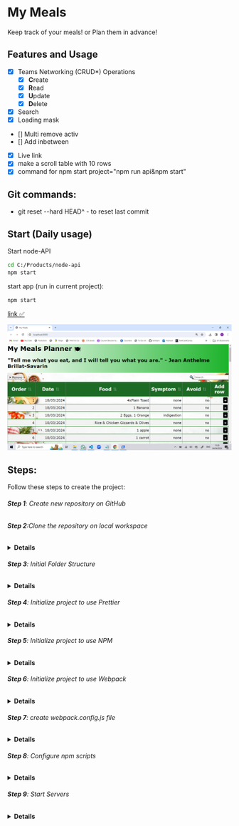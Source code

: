 # My Meals

Keep track of your meals! or Plan them in advance!

## Features and Usage

- [x] Teams Networking (CRUD\*) Operations
  - [x] **C**reate
  - [x] **R**ead
  - [x] **U**pdate
  - [x] **D**elete
- [x] Search
- [x] Loading mask
- [] Multi remove activ
- [] Add inbetween
- [x] Live link
- [x] make a scroll table with 10 rows
- [x] command for npm start project="npm run api&npm start"

## Git commands:

- git reset --hard HEAD^ - to reset last commit

## Start (Daily usage)

Start node-API

```sh
cd C:/Products/node-api
npm start
```

start app (run in current project):

```sh
npm start
```

[link ✅](https://sabovoichita.github.io/meals-planner/)

![Preview](src/images/Preview.png)

## Steps:

Follow these steps to create the project:

###### **Step 1**: Create new repository on GitHub

###### **Step 2**:Clone the repository on local workspace

<details><summary><b>Details</b></summary>
git clone + Shift&Insert - in GitBash terminal
</details>

###### **Step 3**: Initial Folder Structure

<details><summary><b>Details</b></summary>
open with Visual Studio Code, Add to SRC folder, index.html(with basic layout), style.css(with basic design) and index.js(with a console)
</details>

###### **Step 4**: Initialize project to use Prettier

<details><summary><b>Details</b></summary>
-create .prettierrc file
"touch .prettierrc" - in console
with the following content:
{
  "trailingComma": "none",
  "semi": true,
  "tabWidth": 2,
  "singleQuote": false,
  "printWidth": 120,
  "arrowParens": "avoid"
} 
Prettier Settings:
VSCode:  Manage >  Settings
Search: "Default Formatter" -> Select: "Prettier - Code..."
Search: "Format On Save" -> Check it
Right Click - Format Document With... (configure...)
</details>

###### **Step 5**: Initialize project to use NPM

<details><summary><b>Details</b></summary>
-Install NodeJs
-inside root folder run "npm init -y"
-in package.json file :
    -description-add description of the project
    -author- add name/names
</details>

###### **Step 6**: Initialize project to use Webpack

<details><summary><b>Details</b></summary>
 Install required npm packages- run in console GitBash:
```
npm install --save-dev webpack webpack-cli
npm i -D webpack-dev-server
npm i -D html-webpack-plugin
npm i -D html-loader style-loader css-loader
```
</details>

###### **Step 7**: create webpack.config.js file

<details><summary><b>Details</b></summary>
Add to webpack.config.js:-run in console:"touch webpack.config.js" and add:

const path = require("path");
const HtmlWebpackPlugin = require("html-webpack-plugin");

module.exports = env => {
const isProduction = !!env.WEBPACK_BUILD;
return {
mode: isProduction ? "production" : "development",
entry: ["./src/index.js"],
devtool: isProduction ? false : "inline-source-map",
devServer: {
static: ["src"],
watchFiles: ["src/**/*.*"]
},
plugins: [
new HtmlWebpackPlugin({
template: "./src/index.html"
})
],
module: {
rules: [{
test: /\.html$/i,
        loader: "html-loader"
      }, {
        test: /\.css$/i,
use: ["style-loader", "css-loader"]
}]
},
output: {
filename: "main.js",
path: path.resolve(\_\_dirname, "docs"),
publicPath: ""
}
};
};

</details>

###### **Step 8**: Configure npm scripts

<details><summary><b>Details</b></summary>
Add following scripts inside package.json(only content inside the braces with a comma first):
```
"scripts": {
"clean": "rimraf docs",
"clear": "npm run clean && rimraf node_modules",
"prebuild": "npm run clean",
"build": "webpack --mode production",
"start": "webpack serve --open",
"demo": "set PORT=8080 && serve docs"
}
```
</details>

###### **Step 9**: Start Servers

<details><summary><b>Details</b></summary>
-run ```sh npm start ``` in terminal
<details>

###### **Step 10**: Import style.css and index.js

<details><summary><b>Details</b></summary>
Folder Structure:
📁docs
    index.js
    main.js
📁filenode_modules
📁src
    index.html
    index.js
    style.css
.gitgnore
📄.prettierrc
📄package.json
webpack.config.js

-Delete links to import style.css and index.js from index.html

- in index.js add "import './style.css'"
</details>

###### **Step 11**: Install Global Packages

<details><summary><b>Details</b></summary>
```sh
npm install --global serve
npm i -g rimraf
```
-npm run clean- will remove the DOCS folder
</details>

###### **Step 12**: Running Scripts

<details><summary><b>Details</b></summary>
```sh
npm start
npm run build
npm run demo
```
CTRL + Click in  terminal  to open :
-Local:  http://localhost:8080 or
-Network : https://192.168.68.132:8080
</details>

###### **Step 13**: Create main layout

<details><summary><b>Details</b></summary>
index.html:
<header>
<div id="header-wrapper">
<div id="my-picture">
<img src="images/picture.png" alt="picture" width="100px" height="100px" >
</div>
<div id="header-info">
<h1>Title</h1>
<h2>Subtitle</h2>
</div>
</div>

</header>
<section>
<button>❌Remove</button>
Table...
</section>
<footer>👨‍💻Source Code</footer>

-npm start

style.css:

html {
height:100%
}

body {
min-height:100%;
margin:0;
display:flex;
flex-direction:column;
background:#something;
}

body > section {
flex:1;
padding:15px
}

footer {
background-color:blue;
color:white;
padding:7px;
}

header {
background: url(images/picture1.png);
}

header img {
border-radius:50%;
border:4px solid #fff;
background-color:#ffffff90;
}

#my-picture {
padding:5px;
width:108px;
height:108px;
}

#header-wrapper {
display:flex;
flex-direction:row;
align-items:center;
background:linear-gradient(45deg, #color, transparent)
}

#header-info {
padding:10px;
text-shadow: 1px 1px 2px #000000;
}

h1 {
color:white;
margin:5px 0;
}

h2 {
color:white;
margin:5px 0;
font-weight:100;
font-size:1.2em;
}

<details>

###### **Step 14**: Create Table & CSS

<details><summary><b>Details</b></summary>
index.html:
<table border="1" id="mealsTable">
        <tr>
          <th>Order <span class="order">&#8645;</span></th>
          <th>Date <span class="order">&#8645;</span></th>
          <th>Time <span class="order">&#8645;</span></th>
          <th>Meal <span class="order">&#8645;</span></th>
          <th>Symptom <span class="order">&#8645;</span></th>
          <th>Avoid <span class="order">&#8645;</span></th>
          <th>Add row</th>
        </tr>
        <tr>
          <td>1.</td>
          <td>18/03/2024</td>
          <td>08:30</td>
          <td>4 x Plain Toast</td>
          <td>None</td>
          <td>No</td>
          <td><span class="plus">&#43;</span></td>
        </tr>
      </table>

style.css:
#mealsTable th,
#mealsTable td {
padding: 5px;
border-right: none;
border-bottom: 2px solid green;
}

#mealsTable {
border-collapse: collapse;
width: 100%;
}
#mealsTable th {
font-size: 1.4rem;
background-color: rgb(29, 106, 37);
color: white;
padding: 10px 5px;
}

.order {
opacity: 0.3;
cursor: pointer;
}

.plus {
background-color: black;
color: white;
padding: 4px;
border-radius: 3px;
align-content: flex-end;
}

#mealsTable tr:nth-child(even) {
background-color:#f2f2f2;
}

</details>

###### **Step 16**: Create teams.json, load them and print them in console

<details><summary><b>Details</b></summary>
```
function loadMeals() {
  fetch("meals.json")
    .then(r => r.json)
    .then(meals => {
      console.warn("meals", meals);
    });
}
loadMeals();
```
-also delete script with index.js from index.html
</details>

###### **Step 17**: Render Meals using String Template

<details><summary><b>Details</b></summary>
```
function getMealAsHTML(meal) {
// console.info("inside map");
return `<tr>
  <td>${meal.order}</td>
  <td>${new Date().toLocaleString()}</td>
  <td>${meal.meal}</td>
  <td>${meal.symptom}</td>
  <td>${meal.avoid}</td>
  <td><span class="plus">&#43;</span></td>
</tr>`;
}
function renderMeals(meals) {
const mealsHTML = meals.map(getMealAsHTML);
document.querySelector("#mealsTable tbody").innerHTML = mealsHTML.join("");
}
meals.json:
[
{ "order": 1, "date": "18/03/2024", "meal": "4xPlain Toast", "symptom": "none", "avoid": "no" },
{ "order": 2, "date": "18/03/2024", "meal": "1 Banana", "symptom": "none", "avoid": "no" },
{ "order": 3, "date": "18/03/2024", "meal": "2 Eggs & 1 Orange", "symptom": "indigestion", "avoid": "no" },
{ "order": 4, "date": "18/03/2024", "meal": "Rice & Chicken Gizzards & Olives", "symptom": "none", "avoid": "no" }
]
```
</details>

###### **Step 18**:Toolbar and Spacer (Remove and Search)

<details><summary><b>Details</b></summary>
style.css: 
.tbar {
  margin-top: 10px;
  margin-bottom: 10px;
  display: flex;
  align-items: stretch;
  flex-direction: row;
}

.tfill {
flex: 1;
}

.tbar label {
padding: 5px;
}
index.html:

<div class="tbar">
        <button>✖ Remove</button>
        <div class="tfill"></div>
        <input type="search" name="search" id="search" placeholder="Search" />
        <label for="search">🔍</label>
      </div>
</details>

###### **Step 19**:Connect to Node-Api

<details><summary><b>Details</b></summary>

#### Install :

```
 git clone https://github.com/sabovoichita/node-api.git
 cd node-api
 npm install
```

#### Usage:

```
npm start
# or(when you work inside the code and want autorestart)
npm run devstart
```

Open http://localhost:3000 to see if it works!
-Modify the node-api with all necesarry data
Create a new repository with "node-api-meals"(if you want)

To Open: SHIFT+ RightClick to Open PoweShell then run npm start to get access to data in the other project

</details>

###### **Step 20**:Connect to Node-Api with the function loadTeams()

<details><summary><b>Details</b></summary>
function loadMeals() {
  fetch("http://localhost:3000/meals-json", {
    method: "GET",
    headers: {
      "Content-Type": "application/json"
    }
  })
    .then(r => r.json())
    .then(meals => {
      renderMeals(meals);
    });
}
</details>

###### **Step 21**:Static form to creat meal

<details><summary><b>Details</b></summary>
style.css:
#mealsTable tfoot input[type="text"] {
  width: 100%;
  box-sizing: border-box;
}

index.html

<form id="mealsForm" method="get">
        <table border="1" id="mealsTable">
          <thead>
            <colgroup>
              <col span="1" />
              <col span="1" />
              <col span="1" />
              <col span="1" />
              <col span="1" />
              <col span="1" style="width: 90px" />
            </colgroup>
            <tr>
              <th>Order <span class="order">&#8645;</span></th>
              <th>Date <span class="order">&#8645;</span></th>
              <th>Food <span class="order">&#8645;</span></th>
              <th>Symptom <span class="order">&#8645;</span></th>
              <th>Avoid <span class="order">&#8645;</span></th>
              <th>Add row</th>
            </tr>
          </thead>
          <tbody></tbody>
          <tfoot>
            <tr>
              <td>
                <input required type="text" name="order" id="order" placeholder="Order" />
              </td>
              <td>
                <input required type="text" name="date" id="date" placeholder="Date" />
              </td>
              <td>
                <input required type="text" name="food" id="food" placeholder="Food" />
              </td>
              <td>
                <input required type="text" name="symptom" id="symptom" placeholder="Symptom" />
              </td>
              <td>
                <input required type="text" name="avoid" id="avoid" placeholder="Avoid" />
              </td>
              <td><button type="submit">✅</button> <button type="reset">❎</button></td>
            </tr>
          </tfoot>
        </table>
      </form>
</details>

###### **Step 22**:Create meal request(function $,createMealRequest)

<details><summary><b>Details</b></summary>
function $(selector) {
  return document.querySelector(selector);
}
function createMealRequest(meal) {
  fetch("http://localhost:3000/meals-json/create", {
    method: "POST",
    headers: {
      "Content-Type": "application/json"
    },
    body: JSON.stringify(meal)
  });
}
function $(selector) {
  return document.querySelector(selector);
}
function onSubmit(e) {
  // console.warn("submit", e);
  e.preventDefault();
  const date = $("input[name = order ]").value;
  const food = $("input[id = food]").value;
  const symptom = $("#symptom").value;
  const avoid = $("#avoid").value;
  const meal = {
    order: $("input[name = order ]").value,
    date: date,
    food: food,
    symptom,
    avoid
  };
  createMealRequest(meal);
  window.location.reload();
  // console.warn(meal);
}
function initEvents(){
$("#mealsForm").addEventListener("submit", onSubmit);

}

initEvents();

</details>

###### **Step 23**:Wait for request to be done before we reload

<details><summary><b>Details</b></summary>
-add return:
function createMealRequest(meal) {
  return fetch("http://localhost:3000/meals-json/create", {
    method: "POST",
    headers: {
      "Content-Type": "application/json"
    },
    body: JSON.stringify(meal)
  }).then(r => r.json());
}
-modify function onSubmit()

function onSubmit(e) {
// console.warn("submit", e);
e.preventDefault();

const date = $("input[name = order ]").value;
const food = $("input[id = food]").value;
const symptom = $("#symptom").value;
const avoid = $("#avoid").value;

const meal = {
order: $("input[name = order ]").value,
date: date,
food: food,
symptom,
avoid
};

createMealRequest(meal).then(status => {
// console.log("status", status);
if (status.success) {
window.location.reload();
}
});
// console.info("ready", r);

// console.warn(meal);
}

</details>

###### **Step 24**:HTML &CSS for Remove Button

<details><summary><b>Details</b></summary>

 <td>
  <button type = "button" class = "action-btn delete-btn">♻</button>
  </td>
  ----
  .action-btn {
  cursor: pointer;
  min-width: 34px;
}
.delete-btn {
  display: none;
  color: #b90303;
}

#mealsTable tr:hover .delete-btn {
display: inline-block;
}

td, th{
line-height:25px;
}

---

</details>

###### **Step 25**:DeleteTeamRequest

<details><summary><b>Details</b></summary>
// DELETE teams-json/delete
function deleteMealRequest(id) {
  return fetch("http://localhost:3000/meals-json/delete", {
    method: "DELETE",
    headers: {
      "Content-Type": "application/json"
    },
    body: JSON.stringify({ id: id })
  }).then(r => r.json());
}
---
data-id="${meal.id}
---
$("#mealsTable tbody").addEventListener("click", e => {
    if (e.target.matches("button.delete-btn")) {
      const id = e.target.dataset.id;
      deleteMealRequest(id).then(status => {
        if (status.success) {
          window.location.reload();
        }
      });
    }
  });

</details>

###### **Step 26**:Add Edit Button + CSS

<details><summary><b>Details</b></summary>
index.html:
class="table-actions"
---
 <button class="action-btn" type="submit">💾</button>
                <button class="action-btn" type="reset">✖</button>
---
index.js:
<button type = "button" data-id="${team.id}" class = "action-btn edit-btn">&#9998;</button>
---
style.css:
.table-actions {
  width: 90px;
}
.edit-btn {
  display: none;
  color: #039903;
}
#mealsTable tr:hover .action-btn {
  display: inline-block;
}

</details>

###### **Step 27**:Update Team Request

## <details><summary><b>Details</b></summary>

index.js:
let editId;
let allMeals = [];

---

const meal = getMealValues();

if (editId) {
meal.id = editId;
// console.warn("should we edit?", editId, meal);
updateMealRequest(meal).then(status => {
// console.warn("status", status);
if (status.success) {
window.location.reload();
}
});
} else {
createMealRequest(meal).then(status => {
// console.warn("status: ?", status);
if (status.success) {
window.location.reload();
}
});
}
}function startEdit(id) {
editId = id;
const meal = allMeals.find(meal => meal.id === id);
console.warn("edit", id, meal);
setMealValues(meal);
}

function setMealValues(meal) {
$("input[name=order]").value = meal.order;
$("input[name=date]").value = meal.date;
$("input[name=food").value = meal.food;
$("input[name=symptom]").value = meal.symptom;
$("input[name=avoid]").value = meal.avoid;
}

function getMealValues() {
const order = $("input[name=order]").value;

---

</details>

###### **Step 28**:fix reset flow (clear editId)

<details>
<summary><b>Details</b></summary>
.console.warn("should we edit?
", editId, meal);
$("#mealsForm").addEventListener("reset", () => {
console.warn("reset", editId);
editId = undefined;
});

</details>

###### **Step 29**:filter elements

<details><summary><b>Details</b></summary>
function filterElements(search) {
  search = search.toLowerCase();
  // console.warn("search %o", search);
  return allMeals.filter(meal => {
    // console.log("meal", meal.symptom === search);
    return (
      // meal.order.toLowerCase().includes(search) ||
      meal.date.toLowerCase().includes(search) ||
      meal.food.toLowerCase().includes(search) ||
      meal.symptom.toLowerCase().includes(search) ||
      meal.avoid.toLowerCase().includes(search)
    );
  });
}
function initEvents() {
  $("#search").addEventListener("input", e => {
    const search = e.target.value;
    const meals = filterElements(search);
    renderMeals(meals);
  });

</details>

###### **Step 30**:make filterElements pure functions

<details><summary><b>Details</b></summary>
function filterElements(meals, search) {
...
  return meals.filter(meal => {
...
const meals = filterElements(allMeals, search);

</details>

###### **Step 31**:inline push new team and rerender all teams

<details><summary><b>Details</b></summary>
<script>
    console.time("app-ready");
  </script>
  ...
  console.timeEnd("app-ready");
  ...
  console.warn("status: ?", status, meal);
...

</details>

###### **Step 32**:live remove team without reload page & add areTeamsEquals function

<details><summary><b>Details</b></summary>
live remove team without reload page:
allMeals = allMeals.filter(meal => meal.id !== id);
renderMeals(allMeals);
...
function areMealsEquals(renderedMeals, meals) {
if (renderedMeals === meals) {
console.info("same array");
return true;
}
if (renderedMeals.length === meals.length) {
const eq = renderedMeals.every((meal, i) => meal === meals[i]);
if (eq) {
console.info("same content in arrays");
return true;
}
}
return false;
}
let renderedMeals = [];
function renderMeals(meals) {
// console.time("eq-check");
if (areMealsEquals(renderedMeals, meals)) {
// console.timeEnd("eq-check");
return;
}
// console.timeEnd("eq-check");
renderedMeals === meals;
console.time("render");
const mealsHTML = meals.map(getMealAsHTML);
$("#mealsTable tbody").innerHTML = mealsHTML.join("");
console.timeEnd("render");

</details>

###### **Step 33**:use array.map to copy new array to new reference

<details><summary><b>Details</b></summary>
allMeals = allMeals.map(meal => meal);
</details>
